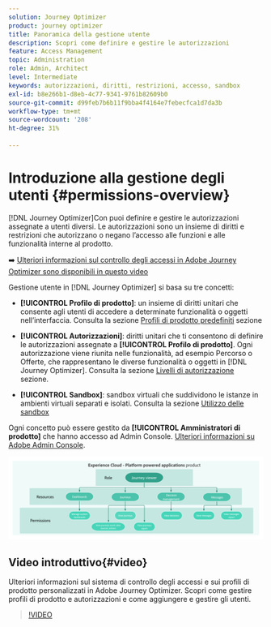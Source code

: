 ```yaml
---
solution: Journey Optimizer
product: journey optimizer
title: Panoramica della gestione utente
description: Scopri come definire e gestire le autorizzazioni
feature: Access Management
topic: Administration
role: Admin, Architect
level: Intermediate
keywords: autorizzazioni, diritti, restrizioni, accesso, sandbox
exl-id: b8e266b1-d8eb-4c77-9341-9761b82609b0
source-git-commit: d99feb7b6b11f9bba4f4164e7febecfca1d7da3b
workflow-type: tm+mt
source-wordcount: '208'
ht-degree: 31%

---
```


# Introduzione alla gestione degli utenti {#permissions-overview}

[!DNL Journey Optimizer]Con puoi definire e gestire le autorizzazioni assegnate a utenti diversi. Le autorizzazioni sono un insieme di diritti e restrizioni che autorizzano o negano l’accesso alle funzioni e alle funzionalità interne al prodotto.

➡️ [Ulteriori informazioni sul controllo degli accessi in Adobe Journey Optimizer sono disponibili in questo video](#video)

Gestione utente in [!DNL Journey Optimizer] si basa su tre concetti:

* **[!UICONTROL Profilo di prodotto]**: un insieme di diritti unitari che consente agli utenti di accedere a determinate funzionalità o oggetti nell’interfaccia. Consulta la sezione [Profili di prodotto predefiniti](ootb-product-profiles.md) sezione

* **[!UICONTROL Autorizzazioni]**: diritti unitari che ti consentono di definire le autorizzazioni assegnate a **[!UICONTROL Profilo di prodotto]**. Ogni autorizzazione viene riunita nelle funzionalità, ad esempio Percorso o Offerte, che rappresentano le diverse funzionalità o oggetti in [!DNL Journey Optimizer]. Consulta la sezione [Livelli di autorizzazione](high-low-permissions.md) sezione.

* **[!UICONTROL Sandbox]**: sandbox virtuali che suddividono le istanze in ambienti virtuali separati e isolati. Consulta la sezione [Utilizzo delle sandbox](sandboxes.md)

Ogni concetto può essere gestito da **[!UICONTROL Amministratori di prodotto]** che hanno accesso ad Admin Console. [Ulteriori informazioni su Adobe Admin Console](https://helpx.adobe.com/it/enterprise/managing/user-guide.html).

![](assets/do-not-localize/permissions_2.png)

## Video introduttivo{#video}

Ulteriori informazioni sul sistema di controllo degli accessi e sui profili di prodotto personalizzati in Adobe Journey Optimizer. Scopri come gestire profili di prodotto e autorizzazioni e come aggiungere e gestire gli utenti.

>[!VIDEO](https://video.tv.adobe.com/v/333998?quality=12)
